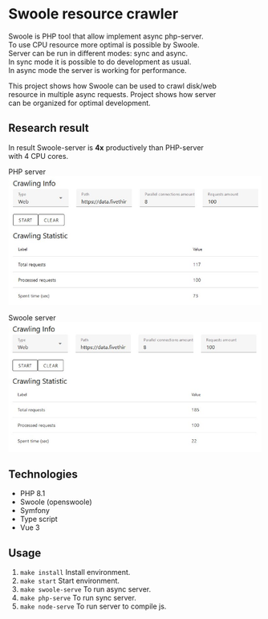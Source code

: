# Swoole resource crawler

Swoole is PHP tool that allow implement async php-server.  
To use CPU resource more optimal is possible by Swoole.  
Server can be run in different modes: sync and async.  
In sync mode it is possible to do development as usual.  
In async mode the server is working for performance.

This project shows how Swoole can be used to crawl disk/web  
resource in multiple async requests. Project shows how server  
can be organized for optimal development.

## Research result

In result Swoole-server is **4x** productively than PHP-server  
with 4 CPU cores.  

PHP server  
<img src="https://github.com/andrew-svirin/resource-crawler-swoole/blob/main/docs/experiment_results/php-experiment.jpg" width="800">

Swoole server  
<img src="https://github.com/andrew-svirin/resource-crawler-swoole/blob/main/docs/experiment_results/swoole-experiment.jpg" width="800">

## Technologies

- PHP 8.1
- Swoole (openswoole)
- Symfony
- Type script
- Vue 3

## Usage

1. `make install` Install environment.
2. `make start` Start environment.
3. `make swoole-serve` To run async server.
4. `make php-serve` To run sync server.
5. `make node-serve` To run server to compile js.
